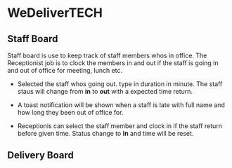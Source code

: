 # WeDeliverTECH


## Staff Board

Staff board is use to keep track of staff members whos in office. The Receptionist job is to clock the members in and out if the staff is going in and out of office for meeting, lunch etc. 

- Selected the staff whos going out. type in duration in minute. The staff staus will change from **in** to **out** with a expected time return.

- A toast notification will be shown when a staff is late with full name and how long they been out of office for.

- Receptionis can select the staff member and clock in if the staff return before given time. Status change to **In** and time will be reset.



## Delivery Board
